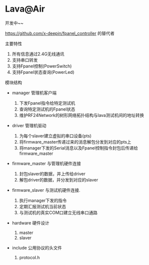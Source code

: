 # Lava@Air

开发中~~ 

https://github.com/x-deepin/fpanel_controller 的替代者

主要特性

1. 所有信息通过2.4G无线通讯
2. 支持串口转发
3. 支持Fpanel控制(PowerSwitch)
4. 支持Fpanel状态查询(PowerLed)

模块结构

- manager 管理机客户端
  1. 下发Fpanel指令给特定测试机
  2. 查询特定测试机的Fpanel状态
  3. 维护RF24Network的树形网络拓扑结构与lava测试机间的地址转换
  
- driver 管理机驱动
  1. 为每个slaver建立虚拟的串口设备(pts)
  2. 将firmware\_master传递过来的消息解包分发到对应的pts上
  3. 将manager下发的Serial消息以及Fpanel控制指令封包后传递给firmware\_master

- firmware\_master  与管理机硬件连接
  1. 封包slaver的数据，并上传给driver
  2. 解包driver的数据，并分发到对应的slaver
  
- firmware\_slaver  与测试机硬件连接. 
  1. 执行manager下发的指令
  2. 定期汇报测试机当前状态
  3. 与测试机的真实COM口建立无线串口通路
  
- hardware 硬件设计
  1. master
  2. slaver

- include 公用协议的头文件
  1. protocol.h
